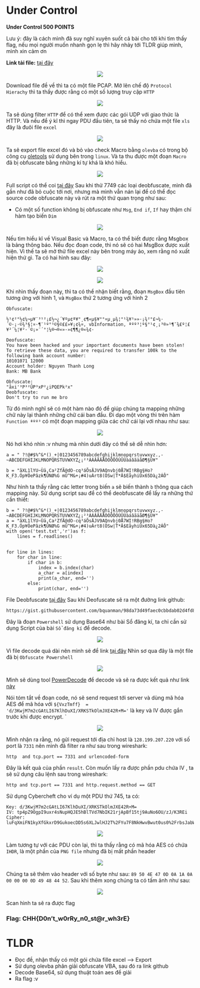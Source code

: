 Under Control
===
**Under Control 500 POINTS**

Lưu ý: đây là cách mình đã suy nghĩ xuyên suốt cả bài cho tới khi tìm thấy flag, nếu mọi người muốn nhanh gọn lẹ thì hãy nhảy tới TLDR giúp mình, mình xin cảm ơn 


**Link tải file:** [tại đây](https://battle.cookiearena.org/challenges/digital-forensics/under-control)
<p align="center">
  <img src="https://github.com/P5ySm1th/CTF/assets/100250271/a8eb4612-74ae-4f23-84d3-db76468c5054">
</p>

Download file đề về thì ta có một file PCAP. Mở lên chế độ `Protocol Hierachy` thì ta thấy được rằng có một số lượng truy cập `HTTP`
<p align="center">
  <img src="https://github.com/P5ySm1th/CTF/assets/100250271/646895db-8c3a-46a0-acef-95b2dc10761c">
</p>

Ta sẽ dùng filter `HTTP` để có thể xem được các gói UDP với giao thức là HTTP. Và nếu để ý kĩ thì ngay PDU đầu tiên, ta sẽ thấy nó chứa một file `xls` đây là đuôi file `excel`
<p align="center">
  <img src="https://github.com/P5ySm1th/CTF/assets/100250271/3d6d1aa1-a8c1-4140-82e1-deecfbddf39f">
</p>

Ta sẽ export file excel đó và bỏ vào check Macro bằng `olevba`  có trong bộ công cụ [oletools](https://pypi.org/project/oletools/0.04/) sử dụng bên trong `linux`. Và ta thu được một đoạn `Macro` đã bị obfuscate bằng những kí tự khá là khó hiểu. 

<p align="center">
  <img src="https://github.com/P5ySm1th/CTF/assets/100250271/7925d38b-ac27-4416-9436-ac51589067e1">
</p>

Full script có thể coi [tại đây](https://github.com/P5ySm1th/CTF/blob/main/Cookie%20Area/Under%20Control/macro.txt)
Sau khi thử 7749 các loại deobfuscate, mình đã gần như đã bỏ cuộc tới nơi, nhưng mà mình vẫn nán lại để có thể đọc source code obfuscate này và rút ra một thứ quan trọng như sau: 
- Có một số function không bị obfuscate như `Msg`, `End if`, `If` hay thậm chí hàm tạo biến `Dim`
<p align="center">
  <img src="https://github.com/P5ySm1th/CTF/assets/100250271/37dfe0a0-176a-486b-ac8a-4e58b0581a98">
</p>

Nếu tìm hiểu kĩ về Visual Basic và Macro, ta có thể biết được rằng Msgbox là bảng thông báo. Nếu đọc đoạn code, thì nó sẽ có hai MsgBox được xuất hiện. Vì thế ta sẽ mở thử file excel này bên trong máy ảo, xem rằng nó xuất hiện thứ gì. Ta có hai hình sau đây: 
<p align="center">
  <img src="https://github.com/P5ySm1th/CTF/assets/100250271/10f3c0d4-d7e7-40bc-b4cb-dfc1a55bf8e5">
</p>
<p align="center">
  <img src="https://github.com/P5ySm1th/CTF/assets/100250271/610be0c0-ef71-4891-a418-ad67837b3a4f">
</p>

Khi nhìn thấy đoạn này, thì ta có thể nhận biết rằng, đoạn `MsgBox` đầu tiên tương ứng với hình 1, và `MsgBox` thứ 2 tương ứng với hình 2

```
Obfuscate:

½¹¢²°½¢¼¬µ¥¨³¹²¡£½¬¿´¥ºµ¢ª¥°¸¢¶«µ§¥°°¤µ¸µ¾¦°¹¾¥¹»»·¡¾²°£¬¼·´©·¡·©¾³§¦¤·¶¨¹º°¹©§©££»¥¡¢¾¤, vbInformation, ªºº³¦º§°¹¢¸¡³®»¹¶¯¾£º¦£¥²´¼¦¥²·´©¡»¨´°¦¼®¬®«»·»¢¶¶¿®«¾¢·

Deofuscate: 
You have been hacked and your important documents have been stolen!
To retrieve these data, you are required to transfer 100k to the
following bank account number:
10101071 12000
Account holder: Nguyen Thanh Long
Bank: MB Bank
```

```
Obfuscate: 
"åxi'³P³²ÛP³xP²¿iPQEPk²x"
Deobfuscate:
Don't try to run me bro
```

Từ đó mình nghĩ sẽ có một hàm nào đó để giúp chúng ta mapping những chữ này lại thành những chữ cái ban đầu. Đi dạo một vòng thì trên hàm `Function ªºº³` có một đoạn mapping giữa các chữ cái lại với nhau như sau:

<p align="center">
  <img src="https://github.com/P5ySm1th/CTF/assets/100250271/6f9ba563-70e1-49c9-87b7-3a7fce67e846">
</p>

Nó hơi khó nhìn :v nhưng mà nhìn dưới đây có thể sẽ dễ nhìn hơn: 
```
a = " ?!@#$%^&*()_+|0123456789abcdefghijklmnopqrstuvwxyz.,-~ABCDEFGHIJKLMNOPQRSTUVWXYZ¿¡²³ÀÁÂÃÄÅÒÓÔÕÖÙÛÜàáâãäåØ¶§Ú¥"

b = "ãXL1lYU~Ùä,Ca²ZfÃ@dO-cq³áÕsÄJV9AQnvbj0Å7WI!RBg§Ho?K_F3.Óp¥ÖePâzk¶ÛNØ%G mÜ^M&+¡#4)uÀrt8(ÒSw|T*Â$EåyhiÚx65Dà¿2ÁÔ"
```
Như hình ta thấy rằng các letter trong biến `a` sẽ biến thành `b` thông qua cách mapping này. Sử dụng script sau để có thể deobfuscate để lấy ra những thứ cần thiết: 

```
b = " ?!@#$%^&*()_+|0123456789abcdefghijklmnopqrstuvwxyz.,-~ABCDEFGHIJKLMNOPQRSTUVWXYZ¿¡²³ÀÁÂÃÄÅÒÓÔÕÖÙÛÜàáâãäåØ¶§Ú¥"
a = "ãXL1lYU~Ùä,Ca²ZfÃ@dO-cq³áÕsÄJV9AQnvbj0Å7WI!RBg§Ho?K_F3.Óp¥ÖePâzk¶ÛNØ%G mÜ^M&+¡#4)uÀrt8(ÒSw|T*Â$EåyhiÚx65Dà¿2ÁÔ"
with open('test.txt','r')as f:
    lines = f.readlines()


for line in lines:
    for char in line:
        if char in b:
            index = b.index(char)
            a_char = a[index]
            print(a_char, end='')
        else:
            print(char, end='')
```

File Deobfuscate [tại đây](https://github.com/P5ySm1th/CTF/blob/main/Cookie%20Area/Under%20Control/decodeMacro.txt)
Sau khi Deofuscate sẽ ra một đường link github: 
```
https://gist.githubusercontent.com/bquanman/98da73d49faec0cbbdab02d4fd84adaa/raw/8de8b90981e667652b1a16f5caed364fdc311b77/a80sc012.ps1
```

Đây là đoạn `Powershell` sử dụng Base64 như bài Sổ đăng kí, ta chỉ cần sử dụng Script của bài `Sổ đăng kí` để decode.
<p align="center">
  <img src="https://github.com/P5ySm1th/CTF/assets/100250271/5930e117-6d40-4583-b8f3-93a515b42ae3">
</p>

Vì file decode quá dài nên mình sẽ để link [tại đây](https://github.com/P5ySm1th/CTF/blob/main/Cookie%20Area/Under%20Control/decode.txt)
Nhìn sơ qua đây là một file đã bị `Obfuscate Powershell` 
<p align="center">
  <img src="https://github.com/P5ySm1th/CTF/assets/100250271/e8caacab-db4e-45a2-a61d-3a4ea9d31aa6">
</p>

Mình sẽ dùng tool [PowerDecode](https://github.com/Malandrone/PowerDecode) để decode và sẽ ra được kết quả như link [này](https://github.com/P5ySm1th/CTF/blob/main/Cookie%20Area/Under%20Control/decodeps.txt)

Nói tóm tắt về đoạn code, nó sẽ send request tới server và dùng mã hóa AES để mã hóa với `${VxzTmff}  = 'd/3KwjM7m2cGAtLI67KlhDuXI/XRKSTkOlmJXE42R+M='` là key và IV được gắn trước khi được encrypt.
`
<p align="center">
  <img src="https://github.com/P5ySm1th/CTF/assets/100250271/f9374ee3-f6c0-44c5-9dc4-dfa4622d1634">
</p>

Mình nhận ra rằng, nó gửi request tới địa chỉ host là `128.199.207.220` với số port là `7331` nên mình đã filter ra như sau trong wireshark: 
```
http  and tcp.port == 7331 and urlencoded-form
```
Đây là kết quả của phần `result`. Còn muốn lấy ra được phần pdu chứa IV , ta sẽ sử dụng câu lệnh sau trong wireshark: 
```
http and tcp.port == 7331 and http.request.method == GET
```
Sử dụng Cybercheft cho ví dụ một PDU thứ 745, ta có: 
```
Key: d/3KwjM7m2cGAtLI67KlhDuXI/XRKSTkOlmJXE42R+M=
IV: tp4pZ9OgpI9uxr4sNupHQJE5hBlTVd7NbIK21rjApBf15tj9AuNo6OU/zJ/K3REi
Cipher: luFqXmiFN1kyXfGkxrD9GukoecDD5s6XLJwlHJ2T%2FYu7F8NkHwvBwut0us0%2FrbsJabWaVH47WHTwPEdGnj2rxdsm0o7dns4ptkRQ4ckX9uxwMLKqFWygzb9oSVA7BR7ilsjkBwvvSJDmKCOcITICTg%3D%3D
```
<p align="center">
  <img src="https://github.com/P5ySm1th/CTF/assets/100250271/32aaf3e3-3d65-4709-b1a9-63625f535c81">
</p>

Làm tương tự với các PDU còn lại, thì ta thấy rằng có mã hóa AES có chứa `IHDR`, là một phần của `PNG file` nhưng đã bị mất phần header
<p align="center">
  <img src="https://github.com/P5ySm1th/CTF/assets/100250271/d45e4394-4719-47d5-83cd-8f884b6cd885">
</p>

Chúng ta sẽ thêm vào  header với số byte như sau: `89 50 4E 47 0D 0A 1A 0A 00 00 00 0D 49 48 44 52`. Sau khi thêm xong chúng ta có tấm ảnh như sau: 
<p align="center">
  <img src="https://github.com/P5ySm1th/CTF/assets/100250271/76a4901a-629f-4b3e-8567-255efc960caa">
</p>

Scan hình ta sẽ ra được flag

### Flag: CHH{D0n’t_w0rRy_n0_st@r_wh3rE}

TLDR
===
- Đọc đề, nhận thấy có một gói chứa fille excel --> Export
- Sử dụng olevba phân giải obfuscate VBA, sau đó ra link github
- Decode Base64, sử dụng thuật toán aes để giải
- Ra flag :v
